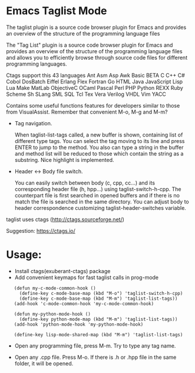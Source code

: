 # Emacs Taglist Mode
The taglist plugin is a source code browser plugin for Emacs and provides an overview of the structure of the programming language files

The "Tag List" plugin is a source code browser plugin for Emacs and provides
an overview of the structure of the programming language files and allows you
to efficiently browse through source code files for different programming
languages.

Ctags support this 43 languages Ant Asm Asp Awk Basic BETA C C++ C# Cobol
DosBatch Eiffel Erlang Flex Fortran Go HTML Java JavaScript Lisp Lua Make
MatLab ObjectiveC OCaml Pascal Perl PHP Python REXX Ruby Scheme Sh SLang SML
SQL Tcl Tex Vera Verilog VHDL Vim YACC

Contains some useful functions features for developers similar to
those from VisualAssist.  Remember that convenient M-o, M-g and M-m?

* Tag navigation.

   When taglist-list-tags called, a new buffer is shown, containing list of
   different type tags. You can select the tag moving to its line and press
   ENTER to jump to the method. You also can type a string in the buffer and
   method list will be reduced to those which contain the string as a
   substring. Nice highlight is implemented.

* Header <-> Body file switch.

   You can easily switch between body (c, cpp, cc...) and its corresponding
   header file (h, hpp...) using taglist-switch-h-cpp. The counterpart file
   is first searched in opened buffers and if there is no match the file is
   searched in the same directory. You can adjust body to header
   correspondence customizing taglist-header-switches variable.

taglist uses ctags (http://ctags.sourceforge.net/)

Suggestion: https://ctags.io/

# Usage:

* Install ctags(exuberant-ctags) package
* Add convenient keymaps for fast taglist calls in prog-mode

```elisp
   (defun my-c-mode-common-hook ()
     (define-key c-mode-base-map (kbd "M-o") 'taglist-switch-h-cpp)
     (define-key c-mode-base-map (kbd "M-m") 'taglist-list-tags))
   (add-hook 'c-mode-common-hook 'my-c-mode-common-hook)

   (defun my-python-mode-hook ()
     (define-key python-mode-map (kbd "M-m") 'taglist-list-tags))
   (add-hook 'python-mode-hook 'my-python-mode-hook)

   (define-key lisp-mode-shared-map (kbd "M-m") 'taglist-list-tags)
```

* Open any programming file, press M-m. Try to type any tag name.

* Open any .cpp file.  Press M-o.  If there is .h or .hpp file in the
   same folder, it will be opened.
